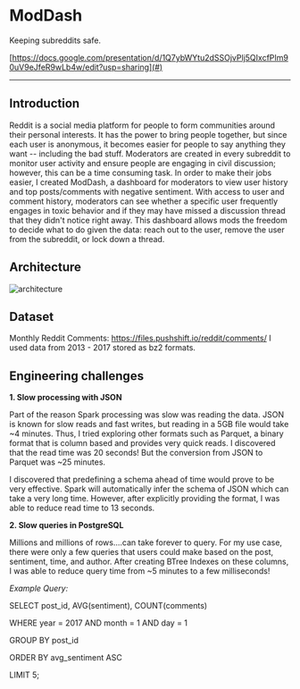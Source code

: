 # ModDash

Keeping subreddits safe.

[https://docs.google.com/presentation/d/1Q7ybWYtu2dSSOjvPlj5QIxcfPIm90uV9eJfeR9wLb4w/edit?usp=sharing](#)

<hr/>

## Introduction
Reddit is a social media platform for people to form communities around their personal interests. It has the power to bring people together, but since each user is anonymous, it becomes easier for people to say anything they want -- including the bad stuff. Moderators are created in every subreddit to monitor user activity and ensure people are engaging in civil discussion; however, this can be a time consuming task. In order to make their jobs easier, I created ModDash, a dashboard for moderators to view user history and top posts/comments with negative sentiment. With access to user and comment history, moderators can see whether a specific user frequently engages in toxic behavior and if they may have missed a discussion thread that they didn't notice right away. This dashboard allows mods the freedom to decide what to do given the data: reach out to the user, remove the user from the subreddit, or lock down a thread.

## Architecture
![architecture](https://user-images.githubusercontent.com/27587714/85059662-e24a9b00-b158-11ea-9327-e164a3e02b58.png)

## Dataset
Monthly Reddit Comments: https://files.pushshift.io/reddit/comments/
I used data from 2013 - 2017 stored as bz2 formats.

## Engineering challenges

**1. Slow processing with JSON**

Part of the reason Spark processing was slow was reading the data. JSON is known for slow reads and fast writes, but reading in a 5GB file would take ~4 minutes. Thus, I tried exploring other formats such as Parquet, a binary format that is column based and provides very quick reads. I discovered that the read time was 20 seconds! But the conversion from JSON to Parquet was ~25 minutes.

I discovered that predefining a schema ahead of time would prove to be very effective. Spark will automatically infer the schema of JSON which can take a very long time. However, after explicitly providing the format, I was able to reduce read time to 13 seconds.

**2. Slow queries in PostgreSQL**

Millions and millions of rows....can take forever to query. For my use case, there were only a few queries that users could make based on the post, sentiment, time, and author. After creating BTree Indexes on these columns, I was able to reduce query time from ~5 minutes to a few milliseconds!

*Example Query:*

SELECT post_id, AVG(sentiment), COUNT(comments) 

WHERE year = 2017 AND  month = 1 AND day = 1

GROUP BY post_id

ORDER BY avg_sentiment ASC

LIMIT 5;
